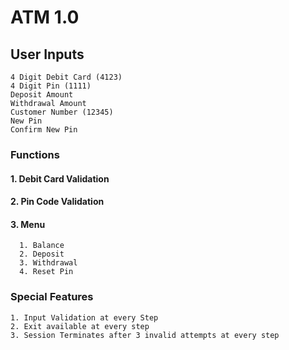 # ATM 1.0

## User Inputs
	4 Digit Debit Card (4123)
	4 Digit Pin (1111)
	Deposit Amount
	Withdrawal Amount
	Customer Number (12345)
	New Pin 
	Confirm New Pin

### Functions
#### 1. Debit Card Validation
#### 2. Pin Code Validation
#### 3. Menu
      1. Balance
      2. Deposit
      3. Withdrawal
      4. Reset Pin

### Special Features
	1. Input Validation at every Step
	2. Exit available at every step
	3. Session Terminates after 3 invalid attempts at every step
